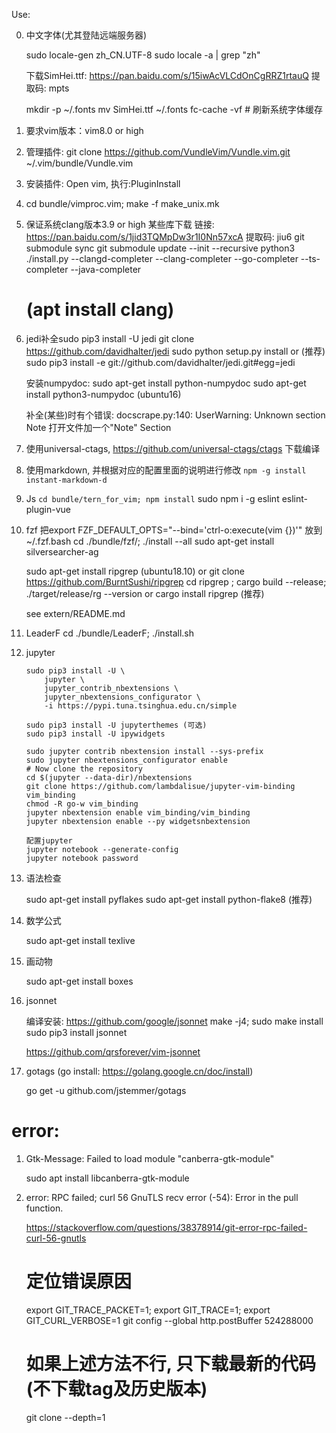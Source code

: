 Use:

0. 中文字体(尤其登陆远端服务器)

    sudo locale-gen zh_CN.UTF-8
    sudo locale -a | grep "zh"

    下载SimHei.ttf: https://pan.baidu.com/s/15iwAcVLCdOnCgRRZ1rtauQ 提取码: mpts 

    mkdir -p ~/.fonts
    mv SimHei.ttf ~/.fonts
    fc-cache -vf  # 刷新系统字体缓存

1. 要求vim版本：vim8.0 or high 

2. 管理插件: git clone https://github.com/VundleVim/Vundle.vim.git ~/.vim/bundle/Vundle.vim

3. 安装插件: Open vim, 执行:PluginInstall

4. cd bundle/vimproc.vim; make -f make_unix.mk

5. 保证系统clang版本3.9 or high
    某些库下载 链接: https://pan.baidu.com/s/1jid3TQMpDw3r1I0Nn57xcA 提取码: jiu6
    git submodule sync
    git submodule update --init --recursive
    python3 ./install.py --clangd-completer --clang-completer --go-completer --ts-completer --java-completer
    # (apt install clang)

6. jedi补全sudo pip3 install -U jedi
    git clone https://github.com/davidhalter/jedi
    sudo python setup.py install
    or
    (推荐)
    sudo pip3 install -e git://github.com/davidhalter/jedi.git#egg=jedi

    安装numpydoc:
    sudo apt-get install python-numpydoc
    sudo apt-get install python3-numpydoc (ubuntu16)

    补全(某些)时有个错误:
    docscrape.py:140: UserWarning: Unknown section Note
    打开文件加一个"Note" Section


7. 使用universal-ctags, https://github.com/universal-ctags/ctags 下载编译

8. 使用markdown, 并根据对应的配置里面的说明进行修改
    `npm -g install instant-markdown-d`

9. Js
   `cd bundle/tern_for_vim; npm install`
    sudo npm i -g eslint eslint-plugin-vue

10. fzf
    把export FZF_DEFAULT_OPTS="--bind='ctrl-o:execute(vim {})'" 放到~/.fzf.bash
    cd ./bundle/fzf/; ./install --all
    sudo apt-get install silversearcher-ag

    sudo apt-get install ripgrep (ubuntu18.10)
    or
    git clone https://github.com/BurntSushi/ripgrep
    cd ripgrep ; cargo build --release; ./target/release/rg --version
    or 
    cargo install ripgrep (推荐)

    see extern/README.md

11. LeaderF
    cd ./bundle/LeaderF; ./install.sh

12. jupyter

    ```
    sudo pip3 install -U \
        jupyter \
        jupyter_contrib_nbextensions \
        jupyter_nbextensions_configurator \
        -i https://pypi.tuna.tsinghua.edu.cn/simple

    sudo pip3 install -U jupyterthemes (可选)
    sudo pip3 install -U ipywidgets

    sudo jupyter contrib nbextension install --sys-prefix
    sudo jupyter nbextensions_configurator enable
    # Now clone the repository
    cd $(jupyter --data-dir)/nbextensions
    git clone https://github.com/lambdalisue/jupyter-vim-binding vim_binding
    chmod -R go-w vim_binding
    jupyter nbextension enable vim_binding/vim_binding
    jupyter nbextension enable --py widgetsnbextension

    配置jupyter
    jupyter notebook --generate-config
    jupyter notebook password
    ```

13. 语法检查

    sudo apt-get install pyflakes
    sudo apt-get install python-flake8 (推荐)

14. 数学公式

    sudo apt-get install texlive

15. 画动物
  
    sudo apt-get install boxes

16. jsonnet

    编译安装: https://github.com/google/jsonnet
    make -j4; sudo make install
    sudo pip3 install jsonnet

    https://github.com/qrsforever/vim-jsonnet


17. gotags (go install: https://golang.google.cn/doc/install)
    
    go get -u github.com/jstemmer/gotags

# error:

1. Gtk-Message: Failed to load module "canberra-gtk-module"

    sudo apt install libcanberra-gtk-module


2. error: RPC failed; curl 56 GnuTLS recv error (-54): Error in the pull function.

    https://stackoverflow.com/questions/38378914/git-error-rpc-failed-curl-56-gnutls
    # 定位错误原因
    export GIT_TRACE_PACKET=1; export GIT_TRACE=1; export GIT_CURL_VERBOSE=1
    git config --global http.postBuffer 524288000
    # 如果上述方法不行, 只下载最新的代码(不下载tag及历史版本)
    git clone --depth=1

